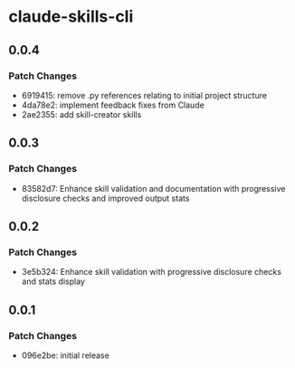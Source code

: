 # claude-skills-cli

## 0.0.4

### Patch Changes

- 6919415: remove .py references relating to initial project structure
- 4da78e2: implement feedback fixes from Claude
- 2ae2355: add skill-creator skills

## 0.0.3

### Patch Changes

- 83582d7: Enhance skill validation and documentation with progressive
  disclosure checks and improved output stats

## 0.0.2

### Patch Changes

- 3e5b324: Enhance skill validation with progressive disclosure checks
  and stats display

## 0.0.1

### Patch Changes

- 096e2be: initial release
